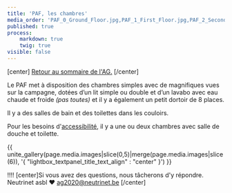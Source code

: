 ```yaml
---
title: 'PAF, les chambres'
media_order: 'PAF_0_Ground_Floor.jpg,PAF_1_First_Floor.jpg,PAF_2_Second_Floor.jpg'
published: true
process:
    markdown: true
    twig: true
visible: false
---
```


[center]
[Retour au sommaire de l'AG.](/ag2020?classes=btn,btn-primary) 
[/center]

Le PAF met à disposition des chambres simples avec de magnifiques vues sur la campagne, dotées d’un lit simple ou double et d’un lavabo avec eau chaude et froide _(pas toutes)_ et il y a également un petit dortoir de 8 places.

Il y a des salles de bain et des toilettes dans les couloirs.

Pour les besoins d'[accessibilité](../accessibilite), il y a une ou deux chambres avec salle de douche et toilette.

{{ unite_gallery(page.media.images|slice(0,5)|merge(page.media.images|slice(6)), '{ "lightbox_textpanel_title_text_align" : "center" }') }}

!!!! [center]Si vous avez des questions, nous tâcherons d'y répondre.</br>Neutrinet asbl ♥ <a href="mailto:ag2020@neutrinet.be?subject=[AGFFDN2020] Les chambres&body=Étant passé par la page sur les chambres, j'ai l'une ou l'autre question remarque ou commentaire.%0D%0A%0D%0A%0D%0A">ag2020@neutrinet.be</a> [/center]
